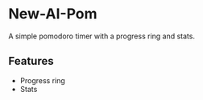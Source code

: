 # New-AI-Pom

A simple pomodoro timer with a progress ring and stats.

## Features

- Progress ring
- Stats